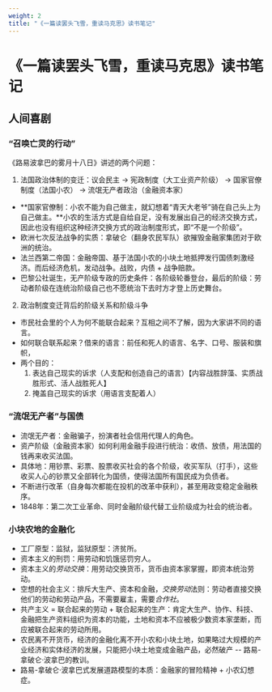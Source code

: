 ```yaml
---
weight: 2
title: "《一篇读罢头飞雪，重读马克思》读书笔记"
---
```

# 《一篇读罢头飞雪，重读马克思》读书笔记
## 人间喜剧
### “召唤亡灵的行动”

《路易波拿巴的雾月十八日》讲述的两个问题：

1. 法国政治体制的变迁：议会民主 -> 宪政制度（大工业资产阶级） -> 国家官僚制度（法国小农） -> 流氓无产者政治（金融资本家）
- **国家官僚制：小农不能为自己做主，就幻想着“青天大老爷”骑在自己头上为自己做主。**小农的生活方式是自给自足，没有发展出自己的经济交换方式，因此也没有组织这种经济交换方式的政治制度形式，即“不是一个阶级”。
- 欧洲七次反法战争的实质：拿破仑（翻身农民军队）欲摧毁金融家集团对于欧洲的统治。
- 法兰西第二帝国：金融帝国、基于法国小农的小块土地抵押发行国债刺激经济。而后经济危机，发动战争。战败，内债 + 战争赔款。
- 巴黎公社诞生，无产阶级专政的历史条件：各阶级轮番登台，最后的阶级：劳动者阶级在连统治阶级自己也不愿统治下去时方才登上历史舞台。
2. 政治制度变迁背后的阶级关系和阶级斗争

- 市民社会里的个人为何不能联合起来？互相之间不了解，因为大家讲不同的语言。
- 如何联合联系起来？借来的语言：前任和死人的语言、名字、口号、服装和旗帜，
- 两个目的：
    1. 表达自己现实的诉求（人支配和创造自己的语言）【内容战胜辞藻、实质战胜形式、活人战胜死人】
    2. 掩盖自己现实的诉求（用语言支配着人）

### “流氓无产者”与国债
- 流氓无产者：金融骗子，扮演者社会信用代理人的角色。
- 资产阶级（金融资本家）如何利用金融手段进行统治：收债、放债，用法国的钱再来收买法国。
- 具体地：用钞票、彩票、股票收买社会的各个阶级，收买军队（打手），这些收买人心的钞票又全部转化为国债，使得法国所有国民成为负债者。
- 不断进行改革（自身每次都能在投机的改革中获利），甚至用政变稳定金融秩序。
- 1848年：第二次工业革命、同时金融阶级代替工业阶级成为社会的统治者。
 
 ### 小块农地的金融化
 - 工厂原型：监狱，监狱原型：济贫所。
 - 资本主义的刑罚：用劳动和饥饿惩罚穷人。
 - 资本主义的*劳动交换*：用劳动交换货币，货币由资本家掌握，即资本统治劳动。
 - 空想的社会主义：排斥大生产、资本和金融，*交换劳动*法则：劳动者直接交换他们的劳动和劳动产品，不需要雇主，需要*合作社*。
 - 共产主义 = 联合起来的劳动 + 联合起来的生产：肯定大生产、协作、科技、金融把生产资料组织为资本的功能，土地和资本不应被极少数资本家垄断，而应被联合起来的劳动所用。
 - 农民离不开货币，经济的金融化离不开小农和小块土地，如果略过大规模的产业经济和实体经济的发展，只能把小块土地变成金融产品，必然破产 -- 路易-拿破仑·波拿巴的教训。
 - 路易-拿破仑·波拿巴式发展道路模型的本质：金融家的冒险精神 + 小农幻想症。
